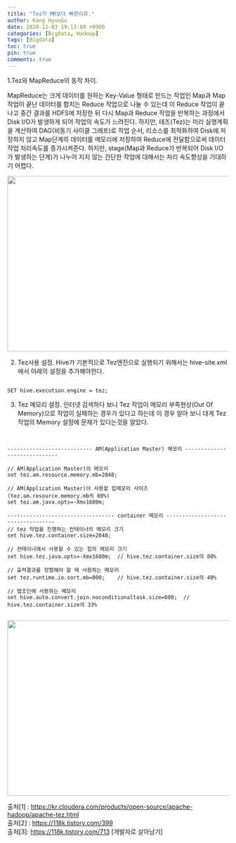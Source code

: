 ```yaml
---
title: "Tez가 MR보다 빠른이유."
author: Kang HyunGu
date: 2020-11-03 19:13:00 +0900
categories: [Bigdata, Hadoop]
tags: [Bigdata]
toc: true
pin: true
comments: true
---
```


1.Tez와 MapReduce의 동작 차이.

MapReduce는 크게 데이터를 원하는 Key-Value 형태로 만드는 작업인 Map과 Map 작업이 끝난 데이터를 합치는 Reduce 작업으로 나눌 수 있는데 이 Reduce 작업이 끝나고 중간 결과를 HDFS에 저장한 뒤 다시 Map과 Reduce 작업을 반복하는 과정에서 Disk I/O가 발생하게 되어 작업의 속도가 느려진다.
하지만, 테즈(Tez)는 미리 실행계획을 계산하여 DAG(비동기 사이클 그래프)로 작업 순서, 리소스를 최적화하여 Disk에 저장하지 않고 Map단계의 데이터를 메모리에 저장하여 Reduce에 전달함으로써 데이터 작업 처리속도를 증가시켜준다.
하지만, stage(Map과 Reduce가 반복되어 Disk I/O가 발생하는 단계)가 나누어 지지 않는 간단한 작업에 대해서는 처리 속도향상을 기대하기 어렵다.

<p align="center"><img src="{{site.url}}/img/posts/2020-11-03-2020-11-03-Tez가 MR보다 빠른이유/Tez_VS_MR.png" width="600" height="400"></p>


2. Tez사용 설정.
Hive가 기본적으로 Tez엔진으로 실행되기 위해서는 hive-site.xml에서 아래의 설정을 추가해야한다.

<pre><code>
SET hive.execution.engine = tez;
</code></pre>


3. Tez 메모리 설정.
인터넷 검색하다 보니 Tez 작업이 메모리 부족현상(Out Of Memory)으로 작업이 실패하는 경우가 있다고 하는데 이 경우 알아 보니 대게 Tez 작업의 Memory 설정에 문제가 있다는것을 알았다.

<pre><code>

--------------------------- AM(Application Master) 메모리 -----------------------------

// AM(Application Master)의 메모리
set tez.am.resource.memory.mb=2048;

// AM(Application Master)이 사용할 힙메모리 사이즈(tez.am.resource.memory.mb의 80%)
set tez.am.java.opts=-Xmx1600m;

---------------------------------- container 메모리 ----------------------------------
// tez 작업을 진행하는 컨테이너의 메모리 크기
set hive.tez.container.size=2048;

// 컨테이너에서 사용할 수 있는 힙의 메모리 크기
set hive.tez.java.opts=-Xmx1600m;  // hive.tez.container.size의 80%

// 출력결과를 정렬해야 할 때 사용하는 메모리
set tez.runtime.io.sort.mb=800;    // hive.tez.container.size의 40%

// 맵조인에 사용하는 메모리
set hive.auto.convert.join.noconditionaltask.size=600;  // hive.tez.container.size의 33%

</code></pre>
<p align="center"><img src="{{site.url}}/img/posts/2020-11-03-2020-11-03-Tez가 MR보다 빠른이유/TezMemory.PNG" width="600" height="400"></p>

출처[1] : https://kr.cloudera.com/products/open-source/apache-hadoop/apache-tez.html
<br/>
출처[2] : https://118k.tistory.com/399
<br/>
출처[3]: https://118k.tistory.com/713 [개발자로 살아남기]
